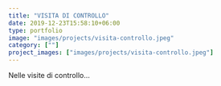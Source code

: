 ```yaml
---
title: "VISITA DI CONTROLLO"
date: 2019-12-23T15:58:10+06:00
type: portfolio
image: "images/projects/visita-controllo.jpeg"
category: [""]
project_images: ["images/projects/visita-controllo.jpeg"]
---
```


Nelle visite di controllo...